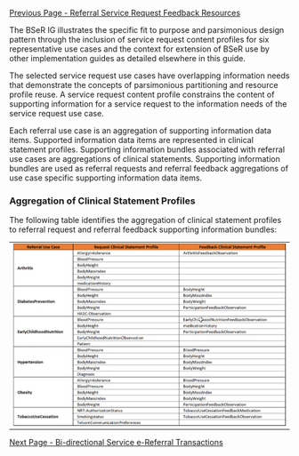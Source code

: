 [Previous Page - Referral Service Request Feedback Resources](ReferralServiceRequestFeedbackResources.html)

The BSeR IG illustrates the specific fit to purpose and parsimonious design pattern through the inclusion of service request content profiles for six representative use cases and the context for extension of BSeR use by other implementation guides as detailed elsewhere in this guide. 

The selected service request use cases have overlapping information needs that demonstrate the concepts of parsimonious partitioning and resource profile reuse. A service request content profile constrains the content of supporting information for a service request to the information needs of the service request use case.

Each referral use case is an aggregation of supporting information data items. Supported information data items are represented in clinical statement profiles. Supporting information bundles associated with referral use cases are aggregations of clinical statements. Supporting information bundles are used as referral requests and referral feedback aggregations of use case specific supporting information data items.

### Aggregation of Clinical Statement Profiles

The following table identifies the aggregation of clinical statement profiles to referral request and referral feedback supporting information bundles:

<center>
	<table><tr><td><img src="Supporting Information Bundles.png" style="width:100%;"/></td></tr></table>
	</center>


[Next Page - Bi-directional Service e-Referral Transactions](Bi-directionalServicee-ReferralTransactions.html)